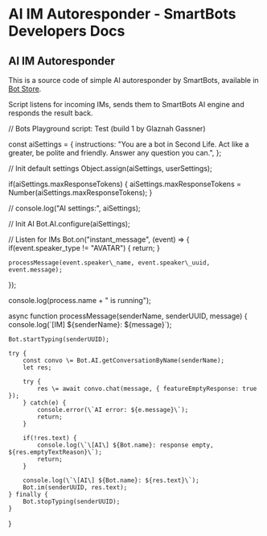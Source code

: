 # AI IM Autoresponder - SmartBots Developers Docs

## AI IM Autoresponder

This is a source code of simple AI autoresponder by SmartBots, available in [Bot Store](https://www.mysmartbots.com/store/item/100/ai_gpt_im_autoresponder/).

Script listens for incoming IMs, sends them to SmartBots AI engine and responds the result back.

// Bots Playground script: Test (build 1 by Glaznah Gassner)

const aiSettings \= {
	instructions: "You are a bot in Second Life. Act like a greater, be polite and friendly. Answer any question you can.",
};

// Init default settings
Object.assign(aiSettings, userSettings);

if(aiSettings.maxResponseTokens) {
	aiSettings.maxResponseTokens \= Number(aiSettings.maxResponseTokens);
}

// console.log("AI settings:", aiSettings);

// Init AI
Bot.AI.configure(aiSettings);

// Listen for IMs
Bot.on("instant\_message", (event) \=> {
	if(event.speaker\_type != "AVATAR") { return; }

	processMessage(event.speaker\_name, event.speaker\_uuid, event.message);
});

console.log(process.name + " is running");

async function processMessage(senderName, senderUUID, message) {
	console.log(\`\[IM\] ${senderName}: ${message}\`);

	Bot.startTyping(senderUUID);

	try {
		const convo \= Bot.AI.getConversationByName(senderName);
		let res;

		try {
			res \= await convo.chat(message, { featureEmptyResponse: true });
		} catch(e) {
			console.error(\`AI error: ${e.message}\`);
			return;
		}

		if(!res.text) {
			console.log(\`\[AI\] ${Bot.name}: response empty, ${res.emptyTextReason}\`);
			return;
		}

		console.log(\`\[AI\] ${Bot.name}: ${res.text}\`);
		Bot.im(senderUUID, res.text);
	} finally {
		Bot.stopTyping(senderUUID);
	}
}
